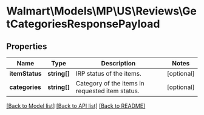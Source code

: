 # Walmart\Models\MP\US\Reviews\GetCategoriesResponsePayload

## Properties

Name | Type | Description | Notes
------------ | ------------- | ------------- | -------------
**itemStatus** | **string[]** | IRP status of the items. | [optional]
**categories** | **string[]** | Category of the items in requested item status. | [optional]


[[Back to Model list]](./) [[Back to API list]](../../../../../README.md#supported-apis) [[Back to README]](../../../../../README.md)
